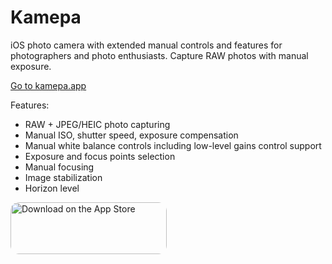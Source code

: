 # Kamepa

iOS photo camera with extended manual controls and features for photographers and photo enthusiasts. Capture RAW photos with manual exposure. 

[Go to kamepa.app](https://kamepa.app/)

Features: 
* RAW + JPEG/HEIC photo capturing 
* Manual ISO, shutter speed, exposure compensation 
* Manual white balance controls including low-level gains control support 
* Exposure and focus points selection 
* Manual focusing 
* Image stabilization
* Horizon level

<a href="https://apps.apple.com/us/app/kamepa/id1531574054?itsct=apps_box&amp;itscg=30200" style="display: inline-block; overflow: hidden; border-radius: 13px; width: 250px; height: 83px;"><img src="https://tools.applemediaservices.com/api/badges/download-on-the-app-store/black/en-US?size=250x83&amp;releaseDate=1602460800&h=9d2a415ccb83a0ed6983ce69cfb49ba0" alt="Download on the App Store" style="border-radius: 13px; width: 250px; height: 83px;"></a>

